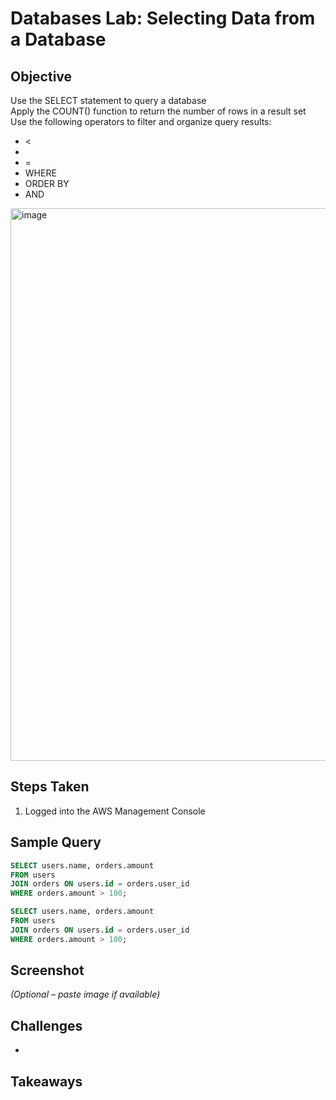 # Databases Lab: Selecting Data from a Database

## Objective
Use the SELECT statement to query a database<br>
Apply the COUNT() function to return the number of rows in a result set<br>
Use the following operators to filter and organize query results:<br>
- <
-
- =
- WHERE
- ORDER BY
- AND
<img width="1582" height="884" alt="image" src="https://github.com/user-attachments/assets/71f6c134-b935-4fb8-80ab-b7a34faf3e3b" />

## Steps Taken
1. Logged into the AWS Management Console

## Sample Query
```sql
SELECT users.name, orders.amount
FROM users
JOIN orders ON users.id = orders.user_id
WHERE orders.amount > 100;
```
```sql
SELECT users.name, orders.amount
FROM users
JOIN orders ON users.id = orders.user_id
WHERE orders.amount > 100;
```

## Screenshot
_(Optional – paste image if available)_

## Challenges
- 


## Takeaways
